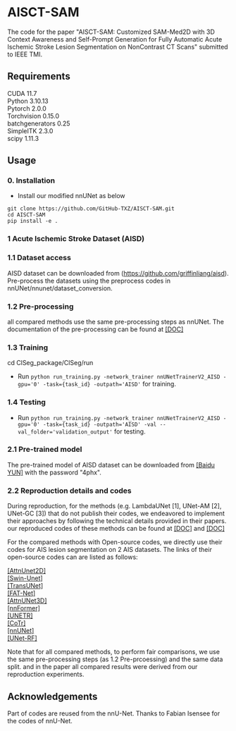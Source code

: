 # AISCT-SAM
The code for the paper "AISCT-SAM: Customized SAM-Med2D with 3D Context Awareness and Self-Prompt Generation for Fully Automatic Acute Ischemic Stroke Lesion Segmentation on NonContrast CT Scans" submitted to IEEE TMI. <br />


## Requirements
CUDA 11.7<br />
Python 3.10.13<br /> 
Pytorch 2.0.0<br />
Torchvision 0.15.0<br />
batchgenerators 0.25<br />
SimpleITK 2.3.0 <br />
scipy 1.11.3 <br />

## Usage

### 0. Installation
* Install our modified nnUNet as below
  
```
git clone https://github.com/GitHub-TXZ/AISCT-SAM.git
cd AISCT-SAM
pip install -e .

```
### 1 Acute Ischemic Stroke Dataset (AISD)
### 1.1 Dataset access
AISD dataset can be downloaded from (https://github.com/griffinliang/aisd). Pre-process the datasets using the preprocess codes in nnUNet/nnunet/dataset_conversion.

### 1.2 Pre-processing
all compared methods use the same pre-processing steps as nnUNet. The documentation of the pre-processing can be found at [[DOC]](./nnUNet/documentation) <br />

### 1.3 Training
cd ClSeg_package/ClSeg/run

* Run `python run_training.py -network_trainer nnUNetTrainerV2_AISD -gpu='0' -task={task_id} -outpath='AISD'` for training.

### 1.4 Testing 
* Run `python run_training.py -network_trainer nnUNetTrainerV2_AISD -gpu='0' -task={task_id} -outpath='AISD' -val --val_folder='validation_output'` for testing.

### 2.1 Pre-trained model
The pre-trained model of AISD dataset can be downloaded from [[Baidu YUN]](https://pan.baidu.com/s/1RmswEZsQewr7UcC14UCKMA) with the password "4phx".

### 2.2 Reproduction details and codes 
During reproduction, for the methods (e.g. LambdaUNet [1], UNet-AM [2], UNet-GC [3]) that do not publish their codes, we endeavored to implement their approaches by following
the technical details provided in their papers. our reproduced codes of these methods can be found at [[DOC]](./ClSeg_package/ClSeg/network_architecture) and [[DOC]](./ClSeg_package/ClSeg/network_architecture/models)

For the compared methods with Open-source codes, we directly use their codes for AIS lesion segmentation on 2 AIS datasets. The links of their open-source codes can are listed as follows: <br />

[[AttnUnet2D]](https://github.com/sfczekalski/attention_unet) </br>
[[Swin-Unet]](https://github.com/HuCaoFighting/Swin-Unet) </br>
[[TransUNet]](https://github.com/Beckschen/TransUNet) </br>
[[FAT-Net]](https://github.com/SZUcsh/FAT-Net) </br>
[[AttnUNet3D]](https://github.com/mobarakol/3D_Attention_UNet) </br>
[[nnFormer]](https://github.com/282857341/nnFormer) </br>
[[UNETR]](https://github.com/282857341/nnFormer) </br>
[[CoTr]](https://github.com/YtongXie/CoTr) </br>
[[nnUNet]](https://github.com/MIC-DKFZ/nnUNet) </br>
[[UNet-RF]](https://github.com/WuChanada/Acute-ischemic-lesion-segmentation-in-NCCT)

Note that for all compared methods, to perform fair comparisons, we use the same pre-processing steps (as 1.2 Pre-prcoessing) and the same data split. and in the paper all compared results were derived from our reproduction experiments.


## Acknowledgements
Part of codes are reused from the nnU-Net. Thanks to Fabian Isensee for the codes of nnU-Net.
